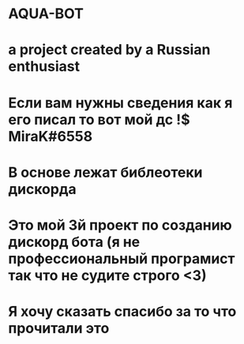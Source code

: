 # AQUA-BOT
# a project created by a Russian enthusiast
# Если вам нужны сведения как я его писал то вот мой дс !$ MiraK#6558
# В основе лежат библеотеки дискорда 
# Это мой 3й проект по созданию дискорд бота (я не профессиональный програмист так что не судите строго <3)
# Я хочу сказать спасибо за то что прочитали это
#
